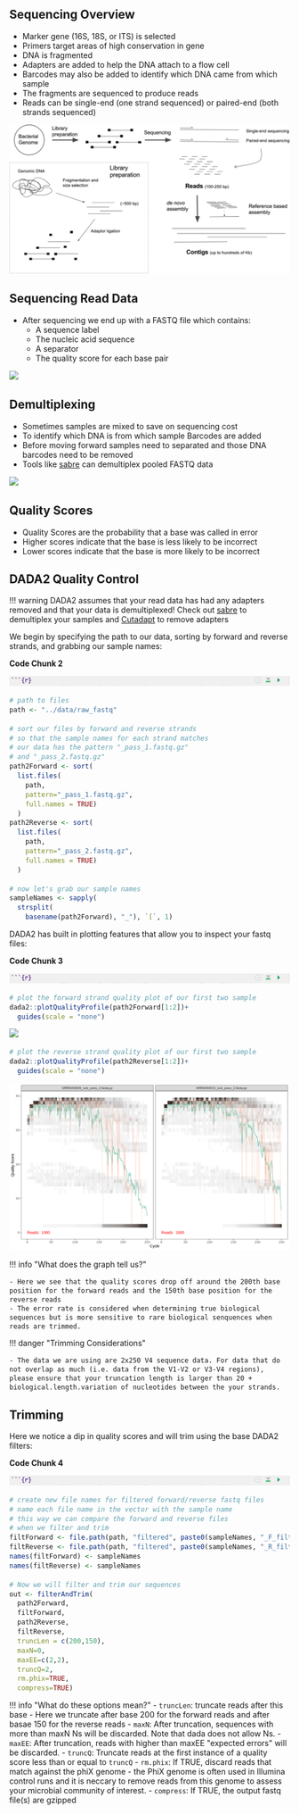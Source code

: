 ## Sequencing Overview

- Marker gene (16S, 18S, or ITS) is selected
- Primers target areas of high conservation in gene 
- DNA is fragmented 
- Adapters are added to help the DNA attach to a flow cell
- Barcodes may also be added to identify which DNA came from which sample
- The fragments are sequenced to produce reads
- Reads can be single-end (one strand sequenced) or paired-end (both strands sequenced) 

![](images/sequencing2.jpeg)

## Sequencing Read Data

- After sequencing we end up with a FASTQ file which contains:
    - A sequence label
    - The nucleic acid sequence
    - A separator
    - The quality score for each base pair

![](images/read-data.png)

## Demultiplexing

- Sometimes samples are mixed to save on sequencing cost 
- To identify which DNA is from which sample Barcodes are added
- Before moving forward samples need to separated and those DNA barcodes need to be removed 
- Tools like [sabre](https://github.com/najoshi/sabre) can demultiplex pooled FASTQ data

![](images/demultiplex.jpg)

## Quality Scores

- Quality Scores are the probability that a base was called in error
- Higher scores indicate that the base is less likely to be incorrect
- Lower scores indicate that the base is more likely to be incorrect

## DADA2 Quality Control

!!! warning
    DADA2 assumes that your read data has had any adapters removed and that your data is demultiplexed! 
    Check out [sabre](https://github.com/najoshi/sabre) to demultiplex your samples and [Cutadapt](https://cutadapt.readthedocs.io/en/stable/)
    to remove adapters
   
We begin by specifying the path to our data, sorting by forward and reverse strands, and grabbing our sample names:

**Code Chunk 2**

![](images/r-markdown-header.png)

```R
# path to files
path <- "../data/raw_fastq"

# sort our files by forward and reverse strands 
# so that the sample names for each strand matches
# our data has the pattern "_pass_1.fastq.gz" 
# and "_pass_2.fastq.gz"
path2Forward <- sort(
  list.files(
    path,
    pattern="_pass_1.fastq.gz",
    full.names = TRUE)
  )
path2Reverse <- sort(
  list.files(
    path,
    pattern="_pass_2.fastq.gz",
    full.names = TRUE)
  )

# now let's grab our sample names
sampleNames <- sapply(
  strsplit(
    basename(path2Forward), "_"), `[`, 1)
```

DADA2 has built in plotting features that allow you to inspect your fastq files:

**Code Chunk 3**

![](images/r-markdown-header.png)

```R
# plot the forward strand quality plot of our first two sample
dada2::plotQualityProfile(path2Forward[1:2])+
  guides(scale = "none")
```

![](images/quality-control-plot.png)

```R
# plot the reverse strand quality plot of our first two sample
dada2::plotQualityProfile(path2Reverse[1:2])+
  guides(scale = "none")
```

![](images/reverse-quality.png)

!!! info "What does the graph tell us?"

    - Here we see that the quality scores drop off around the 200th base position for the forward reads and the 150th base position for the reverse reads
    - The error rate is considered when determining true biological sequences but is more sensitive to rare biological senquences when reads are trimmed.

!!! danger "Trimming Considerations"
    
    - The data we are using are 2x250 V4 sequence data. For data that do not overlap as much (i.e. data from the V1-V2 or V3-V4 regions), please ensure that your truncation length is larger than 20 + biological.length.variation of nucleotides between the your strands. 

## Trimming 

Here we notice a dip in quality scores and will trim using the base DADA2 filters:

**Code Chunk 4**

![](images/r-markdown-header.png)

```R
# create new file names for filtered forward/reverse fastq files
# name each file name in the vector with the sample name
# this way we can compare the forward and reverse files 
# when we filter and trim
filtForward <- file.path(path, "filtered", paste0(sampleNames, "_F_filt.fastq.gz"))
filtReverse <- file.path(path, "filtered", paste0(sampleNames, "_R_filt.fastq.gz"))
names(filtForward) <- sampleNames
names(filtReverse) <- sampleNames

# Now we will filter and trim our sequences
out <- filterAndTrim(
  path2Forward,
  filtForward,
  path2Reverse, 
  filtReverse,
  truncLen = c(200,150),
  maxN=0, 
  maxEE=c(2,2), 
  truncQ=2, 
  rm.phix=TRUE,
  compress=TRUE)

```

!!! info "What do these options mean?"
    - `truncLen`: truncate reads after this base 
        - Here we truncate after base 200 for the forward reads and after basae 150 for the reverse reads
    - `maxN`: After truncation, sequences with more than maxN Ns will be discarded. Note that dada does not allow Ns.
    - `maxEE`: After truncation, reads with higher than maxEE "expected errors" will be discarded.
    - `truncQ`: Truncate reads at the first instance of a quality score less than or equal to `truncQ`
    - `rm.phix`: If TRUE, discard reads that match against the phiX genome
        - the PhiX genome is often used in Illumina control runs and it is neccary to remove reads from this genome to assess your microbial community of interest.
    - `compress`:  If TRUE, the output fastq file(s) are gzipped
